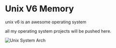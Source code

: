 # Unix V6 Memory #

unix v6 is an awesome operating system

all my operating system projects will be pushed here.

![Unix System Arch](UNIXV6/doc/unixv6_page_v0.1.jpg)
